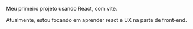 Meu primeiro projeto usando React, com vite.

Atualmente, estou focando em aprender react e UX na parte de front-end.

